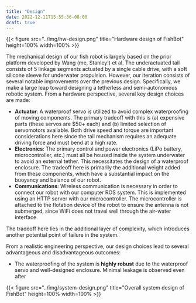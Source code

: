 ```yaml
---
title: "Design"
date: 2022-12-11T15:55:36-08:00
draft: true
---
```


{{< figure src="../img/hw-design.png" title="Hardware design of FishBot" height=100% width=100% >}}

The mechanical design of our fish robot is largely based on the prior platform developed by Wang (me, Stanley!) et al.
The underactuated tail consists of 5 linkage segments actuated by a single cable drive, with a soft silicone sleeve for underwater propulsion.
However, our iteration consists of several notable improvements over the previous design.
Specifically, we make a large leap toward designing a tetherless and semi-autonomous robotic system.
From a hardware perspective, several key design choices are made:

- **Actuator**: A waterproof servo is utilized to avoid complex waterproofing of moving components.
The primary tradeoff with this is (a) expensive parts (these servos are $50+ each) and (b) limited selection of servomotors available.
Both drive speed and torque are important considerations here since the tail mechanism requires an adequate driving force and must bend at a high rate.
- **Electronics**: The primary control and power electronics (LiPo battery, microcontroller, etc.) must all be housed inside the system underwater to avoid an external tether.
This necessitates the design of a waterproof enclosure.
The tradeoff here is primarily the additional weight added from these components, which have a substantial impact on the buoyancy and balance of our robot.
- **Communications**: Wireless communication is necessary in order to connect our robot with our computer ROS system.
This is implemented using an HTTP server with our microcontroller.
The microcontroller is attached to the flotation device of the robot to ensure the antenna is not submerged, since WiFi does not travel well through the air-water interface.

The tradeoff here lies in the additional layer of complexity, which introduces another potential point of failure in the system.

From a realistic engineering perspective, our design choices lead to several advantageous and disadvantageous outcomes:

- The waterproofing of the system is **highly robust** due to the waterproof servo and well-designed enclosure.
Minimal leakage is observed even after 

{{< figure src="../img/system-design.png" title="Overall system design of FishBot" height=100% width=100% >}}
